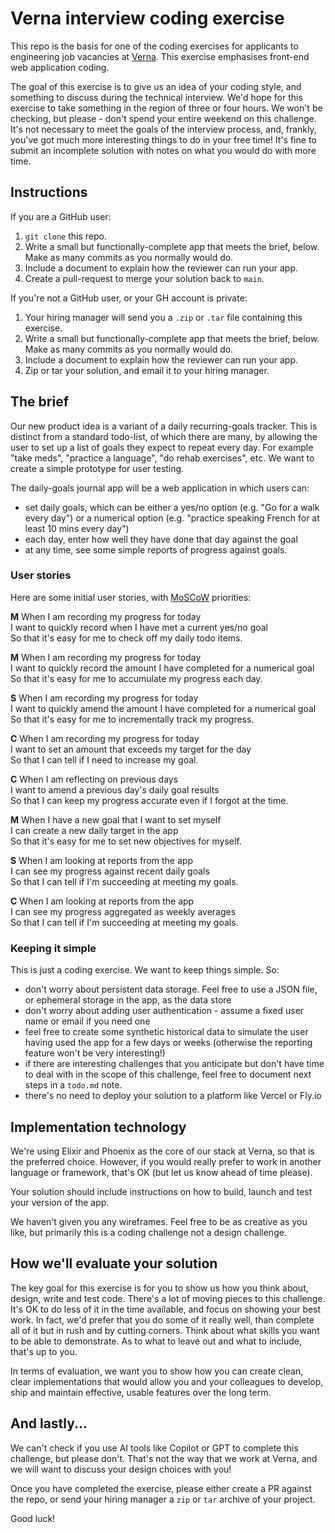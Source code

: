 # Verna interview coding exercise

This repo is the basis for one of the coding exercises for applicants to engineering job vacancies at [Verna]. This exercise emphasises front-end web application coding.

The goal of this exercise is to give us an idea of your coding style, and something to discuss during the technical interview. We'd hope for this exercise to take something in the region of three or four hours. We won't be checking, but please - don't spend your entire weekend on this challenge. It's not necessary to meet the goals of the interview process, and, frankly, you've got much more interesting things to do in your free time! It's fine to submit an incomplete solution with notes on what you would do with more time.

## Instructions

If you are a GitHub user:

1. `git clone` this repo.
2. Write a small but functionally-complete app that meets the brief, below. Make as many commits as you normally would do.
3. Include a document to explain how the reviewer can run your app.
4. Create a pull-request to merge your solution back to `main`.

If you're not a GitHub user, or your GH account is private:

1. Your hiring manager will send you a `.zip` or `.tar` file containing
   this exercise.
2. Write a small but functionally-complete app that meets the brief, below.
   Make as many commits as you normally would do.
3. Include a document to explain how the reviewer can run your app.
4. Zip or tar your solution, and email it to your hiring manager.

## The brief

Our new product idea is a variant of a daily recurring-goals tracker. This is distinct from a standard todo-list, of which there are many, by allowing the user to set up a list of goals they expect to repeat every day. For example "take meds", "practice a language", "do rehab exercises", etc. We want to create a simple prototype for user testing.

The daily-goals journal app will be a web application in which users can:

- set daily goals, which can be either a yes/no option (e.g. "Go for a walk every day") or  a numerical option (e.g. "practice speaking French for at least 10 mins every day")
- each day, enter how well they have done that day against the goal
- at any time, see some simple reports of progress against goals.

### User stories

Here are some initial user stories, with [MoSCoW] priorities:

**M** When I am recording my progress for today<br />
I want to quickly record when I have met a current yes/no goal<br />
So that it's easy for me to check off my daily todo items.

**M** When I am recording my progress for today<br />
I want to quickly record the amount I have completed for a numerical goal<br />
So that it's easy for me to accumulate my progress each day.

**S** When I am recording my progress for today<br />
I want to quickly amend the amount I have completed for a numerical goal<br />
So that it's easy for me to incrementally track my progress.

**C** When I am recording my progress for today<br />
I want to set an amount that exceeds my target for the day<br />
So that I can tell if I need to increase my goal.

**C** When I am reflecting on previous days<br />
I want to amend a previous day's daily goal results<br />
So that I can keep my progress accurate even if I forgot at the time.

**M** When I have a new goal that I want to set myself<br />
I can create a new daily target in the app<br />
So that it's easy for me to set new objectives for myself.

**S** When I am looking at reports from the app<br />
I can see my progress against recent daily goals<br />
So that I can tell if I'm succeeding at meeting my goals.

**C** When I am looking at reports from the app<br />
I can see my progress aggregated as weekly averages<br />
So that I can tell if I'm succeeding at meeting my goals.

### Keeping it simple

This is just a coding exercise. We want to keep things simple. So:

- don't worry about persistent data storage. Feel free to use a JSON file, or ephemeral storage in the app, as the data store
- don't worry about adding user authentication - assume a fixed user name or email if you need one
- feel free to create some synthetic historical data to simulate the user having used the app for a few days or weeks (otherwise the reporting feature won't be very interesting!)
- if there are interesting challenges that you anticipate but don't have time to deal with in the scope of this challenge, feel free to document next steps in a `todo.md` note.
- there's no need to deploy your solution to a platform like Vercel or Fly.io

## Implementation technology

We're using Elixir and Phoenix as the core of our stack at Verna, so that is the preferred choice. However, if you would really prefer to work in another language or framework, that's OK (but let us know ahead of time please).

Your solution should include instructions on how to build, launch and test your version of the app.

We haven't given you any wireframes. Feel free to be as creative as you like, but primarily this is a coding challenge not a design challenge.

## How we'll evaluate your solution

The key goal for this exercise is for you to show us how you think about, design, write and test code. There's a lot of moving pieces to this challenge. It's OK to do less of it in the time available, and focus on showing your best work. In fact, we'd prefer that you do some of it really well, than complete all of it but in rush and by cutting corners. Think about what skills you want to be able to demonstrate. As to what to leave out and what to include, that's up to you.

In terms of evaluation, we want you to show how you can create clean, clear implementations that would allow you and your colleagues to develop, ship and maintain effective, usable features over the long term.

## And lastly...

We can't check if you use AI tools like Copilot or GPT to complete this challenge, but please don't. That's not the way that we work at Verna, and we will want to discuss your design choices with you!

Once you have completed the exercise, please either create a PR against the repo, or send your hiring manager a `zip` or `tar` archive of your project.

Good luck!

[MoSCoW]: https://en.wikipedia.org/wiki/MoSCoW_method
[Verna]: https://verna.earth
